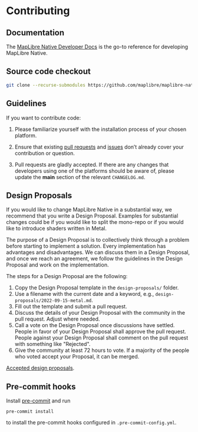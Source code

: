 # Contributing

## Documentation

The [MapLibre Native Developer Docs](https://maplibre.org/maplibre-native/docs/book/) is the go-to reference for developing MapLibre Native.

## Source code checkout

```bash
git clone --recurse-submodules https://github.com/maplibre/maplibre-native.git
```

## Guidelines

If you want to contribute code:

1. Please familiarize yourself with the installation process of your chosen platform.

1. Ensure that existing [pull requests](https://github.com/maplibre/maplibre-native/pulls) and [issues](https://github.com/maplibre/maplibre-native/issues) don’t already cover your contribution or question.

1. Pull requests are gladly accepted. If there are any changes that developers using one of the platforms should be aware of, please update the **main** section of the relevant `CHANGELOG.md`.

## Design Proposals

If you would like to change MapLibre Native in a substantial way, we recommend that you write a Design Proposal. Examples for substantial changes could be if you would like to split the mono-repo or if you would like to introduce shaders written in Metal.

The purpose of a Design Proposal is to collectively think through a problem before starting to implement a solution. Every implementation has advantages and disadvantages. We can discuss them in a Design Proposal, and once we reach an agreement, we follow the guidelines in the Design Proposal and work on the implementation.

The steps for a Design Proposal are the following:

1. Copy the Design Proposal template in the `design-proposals/` folder.
2. Use a filename with the current date and a keyword, e.g., `design-proposals/2022-09-15-metal.md`.
3. Fill out the template and submit a pull request.
4. Discuss the details of your Design Proposal with the community in the pull request. Adjust where needed.
5. Call a vote on the Design Proposal once discussions have settled. People in favor of your Design Proposal shall approve the pull request. People against your Design Proposal shall comment on the pull request with something like "Rejected".
6. Give the community at least 72 hours to vote. If a majority of the people who voted accept your Proposal, it can be merged.

[Accepted design proposals](https://github.com/maplibre/maplibre-native/tree/main/design-proposals).

## Pre-commit hooks

Install [pre-commit](https://pre-commit.com/) and run

```
pre-commit install
```

to install the pre-commit hooks configured in `.pre-commit-config.yml`.
